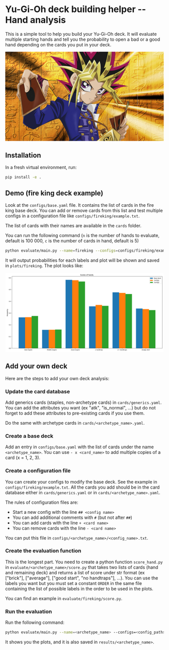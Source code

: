 # Yu-Gi-Oh deck building helper -- Hand analysis

This is a simple tool to help you build your Yu-Gi-Oh deck. It will evaluate multiple
starting hands and tell you the probability to open a bad or a good hand depending on
the cards you put in your deck.

![alt text](./assets/yugioh.jpg)

## Installation

In a fresh virtual environment, run:

```bash
pip install -e .
```

## Demo (fire king deck example)

Look at the `configs/base.yaml` file. It contains the list of cards in the fire king
base deck. You can add or remove cards from this list and test multiple configs in a
configuration file like `configs/fireking/example.txt`.

The list of cards with their names are available in the `cards` folder.

You can run the following command (`n` is the number of hands to evaluate, default is 100 000,
`c` is the number of cards in hand, default is 5)

```bash
python evaluate/main.py --name=fireking --configs=configs/fireking/example.txt -n=10000 -c=5
```

It will output probabilities for each labels and plot will be
shown and saved in `plots/fireking`. The plot looks like:

![alt text](./assets/result.png)

## Add your own deck

Here are the steps to add your own deck analysis:

### Update the card database

Add generics cards (staples, non-archetype cards) in `cards/generics.yaml`. You can add
the attributes you want (ex "atk", "is_normal", ...) but do not forget to add these
attributes to pre-existing cards if you use them.

Do the same with archetype cards in `cards/<archetype_name>.yaml`.

### Create a base deck

Add an entry in `configs/base.yaml` with the list of cards under the name `<archetype_name>`. You can use `- x <card_name>` to add multiple copies of a card
(x = 1, 2, 3).

### Create a configuration file

You can create your configs to modify the base deck. See the example in
`configs/fireking/example.txt`. All the cards you add should be in the card database
either in `cards/generics.yaml` or in `cards/<archetype_name>.yaml`.

The rules of configuration files are:

* Start a new config with the line `## <config name>`
* You can add additional comments with `#` (but not after `##`)
* You can add cards with the line `+ <card name>`
* You can remove cards with the line `- <card name>`

You can put this file in `configs/<archetype_name>/<config_name>.txt`.

### Create the evaluation function

This is the longest part. You need to create a python function `score_hand.py`
in `evaluate/<archetype_name>/score.py` that takes two lists of cards (hand and remaining
deck) and returns a list of score under str format (ex ["brick"], ["average"],
["good start", "no handtraps"], ...).
You can use the labels you want but you must set a constant `ORDER` in the same file
containing the list of possible labels in the order to be used in the plots.

You can find an example in `evaluate/fireking/score.py`.

### Run the evaluation

Run the following command:

```bash
python evaluate/main.py --name=<archetype_name> --configs=<config_paths> -n=<number_of_hands>
```

It shows you the plots, and it is also saved in `results/<archetype_name>`.

